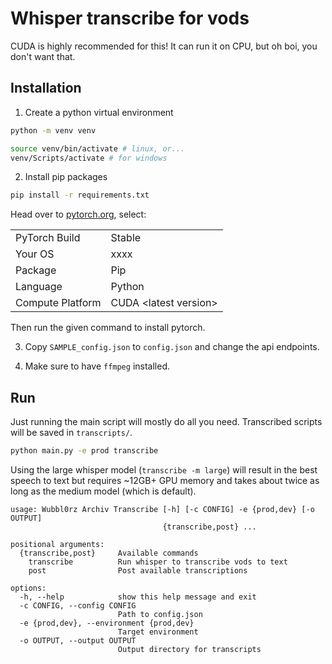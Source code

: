 # Whisper transcribe for vods

CUDA is highly recommended for this! It can run it on CPU, but oh boi, you don't want that.

## Installation

1. Create a python virtual environment

```bash
python -m venv venv

source venv/bin/activate # linux, or...
venv/Scripts/activate # for windows
```

2. Install pip packages

```bash
pip install -r requirements.txt
```

Head over to [pytorch.org](https://pytorch.org/get-started/locally/), select:

<table>
    <tr>
        <td>PyTorch Build</td>
        <td>Stable</td>
    </tr>
    <tr>
        <td>Your OS</td>
        <td>xxxx</td>
    </tr>
    <tr>
        <td>Package</td>
        <td>Pip</td>
    </tr>
    <tr>
        <td>Language</td>
        <td>Python</td>
    </tr>
    <tr>
        <td>Compute Platform</td>
        <td>CUDA &lt;latest version&gt;</td>
    </tr>
</table>

Then run the given command to install pytorch.

3. Copy `SAMPLE_config.json` to `config.json` and change the api endpoints.

4. Make sure to have `ffmpeg` installed.

## Run

Just running the main script will mostly do all you need. Transcribed scripts will be saved in `transcripts/`.

```bash
python main.py -e prod transcribe
```

Using the large whisper model (`transcribe -m large`) will result in the best speech to text but requires ~12GB+ GPU memory and takes about twice as long as the medium model (which is default).

```
usage: Wubbl0rz Archiv Transcribe [-h] [-c CONFIG] -e {prod,dev} [-o OUTPUT]
                                  {transcribe,post} ...

positional arguments:
  {transcribe,post}     Available commands
    transcribe          Run whisper to transcribe vods to text
    post                Post available transcriptions

options:
  -h, --help            show this help message and exit
  -c CONFIG, --config CONFIG
                        Path to config.json
  -e {prod,dev}, --environment {prod,dev}
                        Target environment
  -o OUTPUT, --output OUTPUT
                        Output directory for transcripts
```
